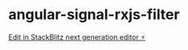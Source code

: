 # angular-signal-rxjs-filter

[Edit in StackBlitz next generation editor ⚡️](https://stackblitz.com/~/github.com/MichalFijak/angular-signal-rxjs-filter)